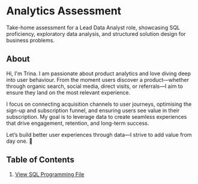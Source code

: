 # Analytics Assessment
Take-home assessment for a Lead Data Analyst role, showcasing SQL proficiency, exploratory data analysis, and structured solution design for business problems.

## About
Hi, I'm Trina. I am passionate about product analytics and love diving deep into user behaviour. From the moment users discover a product—whether through organic search, social media, direct visits, or referrals—I aim to ensure they land on the most relevant experience.

I focus on connecting acquisition channels to user journeys, optimising the sign-up and subscription funnel, and ensuring users see value in their subscription. My goal is to leverage data to create seamless experiences that drive engagement, retention, and long-term success.

Let’s build better user experiences through data—I strive to add value from day one. 🚀

## Table of Contents 
1. [View SQL Programming File](https://github.com/trinat25/analytics-test-project/blob/main/SQL%20Programming.sql)

